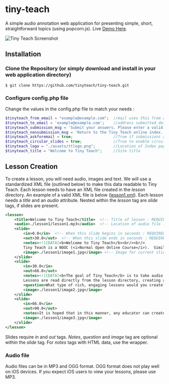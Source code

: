 # tiny-teach
A simple audio annotation web application for presenting simple, short, straightforward topics (using popcorn.js). Live <a href="http://teach.sambwa.com" target="_blank">Demo Here</a>.

<img src="https://raw.githubusercontent.com/tinyteach/tiny-teach/master/assets/screenshot.jpg" alt="Tiny Teach Screenshot" />


## Installation
### Clone the Repository (or simply download and install in your web application directory)
    $ git clone https://github.com/tinyteach/tiny-teach.git

### Configure config.php file

Change the values in the config.php file to match your needs :

```php
$tinyteach_from_email = "example@example.com";  //mail uses this from address (must be valid domain on your host)
$tinyteach_to_email = 'example@example.com';    //address submitted data is sent to
$tinyteach_submission_msg = 'Submit your answers. Please enter a valid email.'; //Submission Prompt Text
$tinyteach_nonsubmission_msg = 'Return to the Tiny Teach online index.';        //Prompt Text when Submission disabled
$tinyteach_askforemail = true;                  //True if submissions are required, false to disable
$tinyteach_circular_slides = true;              //True to enable circular borders on slides
$tinyteach_logo = "./assets/ttlogo.png";        //Location of Index page Logo
$tinyteach_title = "Welcome to Tiny Teach";     //Site title
```

## Lesson Creation

To create a lesson, you will need audio, images and text.  We will use a standardized XML file (outlined below) to make this data readable to Tiny Teach.  Each lesson needs to have an XML file created in the <i>lesson</i> directory.  An example of a valid XML file is below (<a href="https://raw.githubusercontent.com/tinyteach/tiny-teach/master/assets/lesson1.xml">lesson1.xml</a>).  Each lesson needs a <i>title</i> and an <i>audio</i> attribute.  Nested within the <i>lesson</i> tag are <i>slide</i> tags, if slides are present.

```xml
<lesson>
	<title>Welcome to Tiny Teach</title>  <!-- Title of lesson : REQUIRED -->
	<audio>./lesson1/lesson1.mp3</audio>  <!-- Location of audio file : REQUIRED -->
	<slide>
		<in>0.0</in>  <!-- When this slide begins in seconds : REQUIRED for slide -->
		<out>30.0</out>  <!-- When this slide ends in seconds : REQUIRED for slide  -->
		<notes><![CDATA[<b>Welcome to Tiny Teach</b><br/><br/>
		Tiny Teach is a NOOC (<i>Normal Open Online Course</i>).  Similar to a MOOC (<a href="https://en.wikipedia.org/wiki/Massive_open_online_course" target="_blank">Massive Open Online Course</a>), Tiny Teach is a simplified bare-bones web application that adds annotations and slides to audio recordings listed in a dynamic directory.  This application allows for the rapid development and deployment of medium sized (1-1000 seat) classroom lessons.]]></notes>
		<image>./lesson1/image1.jpg</image> <!-- Image for current slide -->
	</slide>
	<slide>
		<in>30.0</in>
		<out>66.0</out>
		<notes><![CDATA[<b>The goal of Tiny Teach</b> is to take audio recordings and add timed multimedia features via HTML in a structured and coherent fashion.  Tiny Teach uses the Popcorn.js library to sync slide events to audio.  XML is used to structure the slides for publication on the platform.<br/><br/>
		Lessons are read directly from the lesson directory, creating a dynamic list of available courses. <u>Tiny Teach is also responsive</u>, making it ideal for students who only have access to mobile technologies.]]> </notes>
		<question>What type of rich, engaging lessons would you create?</question>  <!-- Question for current slide -->
		<image>./lesson1/image2.jpg</image>
	</slide>
	<slide>
		<in>66.0</in>
		<out>90.0</out>
		<notes>It is hoped that in this manner, any educator can create short high-quality lessons (10-15 minutes) within 60-90 minutes.  These NOOCs become tiny reinforcements of classroom content or a powerful series of additional curriculum enhancements.  Enjoy Tiny Teach.  Use it to engage, upgrade and empower your classroom! </notes>
		<image>./lesson1/image3.jpg</image>
	</slide>
</lesson>
```
Slides require <i>in</i> and <i>out</i> tags.  <i>Notes</i>, <i>question</i> and <i>image</i> tag are optional within the <i>slide</i> tag. For <i>notes</i> tags with HTML data, use the <i><![CDATA[  ]]></i> wrapper.

### Audio file
Audio files can be in MP3 and OGG format.  OGG format does not play well on iOS devices.  If you expect iOS users to view your lessons, please use MP3.
